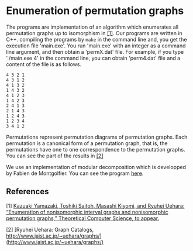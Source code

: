 # Enumeration of permutation graphs

The programs are implementation of an algorithm which enumerates all permutation graphs up to isomorphism in [[1]](1). Our programs are written in C++. compiling the programs by `make` in the command line and, you get the execution file 'main.exe'. You run 'main.exe' with an integer as a command line argument, and then obtain a 'permX.dat' file. For example, if you type './main.exe 4' in the command line, you can obtain 'perm4.dat' file and a content of the file is as follows. 
```
4 3 2 1
4 3 1 2
4 1 3 2
1 4 3 2
4 1 2 3
1 4 2 3
2 4 1 3
2 1 4 3
1 2 4 3
1 2 3 4
3 4 1 2
```
Permutations represent permutation diagrams of permutation graphs. Each permutation is a canonical form of a permutation graph, that is, the permutations have one to one correspondence to the permutation graphs. You can see the part of the results in [[2]](2)

We use an implementation of modular decomposition which is developped by Fabien de Montgolfier. You can see the program [here](https://github.com/vbraun/graph-modular-decomposition). 


## References
[1] [Kazuaki Yamazaki, Toshiki Saitoh, Masashi Kiyomi, and Ryuhei Uehara: “Enumeration of nonisomorphic interval graphs and nonisomorphic permutation graphs,” Theoretical Computer Science, to appear.](https://www.sciencedirect.com/science/article/pii/S0304397519303056)

[2] [Ryuhei Uehara: Graph Catalogs, http://www.jaist.ac.jp/~uehara/graphs/](http://www.jaist.ac.jp/~uehara/graphs/)
